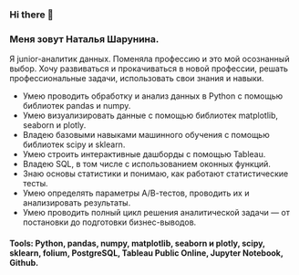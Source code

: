 ### Hi there 👋
### Меня зовут Наталья Шарунина.
Я junior-аналитик данных. Поменяла профессию и это мой осознанный выбор. Хочу развиваться и прокачиваться в новой профессии, решать профессиональные задачи, использовать свои знания и навыки.  
* Умею проводить обработку и анализ данных в Python с помощью библиотек pandas и numpy.
* Умею визуализировать данные с помощью библиотек matplotlib, seaborn и plotly.
* Владею базовыми навыками машинного обучения с помощью библиотек scipy и sklearn.
* Умею строить интерактивные дашборды с помощью Tableau.
* Владею SQL, в том числе с использованием оконных функций.
* Знаю основы статистики и понимаю, как работают статистические тесты.
* Умею определять параметры А/В-тестов, проводить их и анализировать результаты.
* Умею проводить полный цикл решения аналитической задачи — от постановки до подготовки бизнес-выводов.
  
#### Tools: Python, pandas, numpy, matplotlib, seaborn и plotly, scipy, sklearn, folium, PostgreSQL, Tableau Public Online, Jupyter Notebook, Github.


<!--
**ShNat24/ShNat24** is a ✨ _special_ ✨ repository because its `README.md` (this file) appears on your GitHub profile.

Here are some ideas to get you started:

- 🔭 I’m currently working on ...
- 🌱 I’m currently learning ...
- 👯 I’m looking to collaborate on ...
- 🤔 I’m looking for help with ...
- 💬 Ask me about ...
- 📫 How to reach me: ...
- 😄 Pronouns: ...
- ⚡ Fun fact: ...
-->

